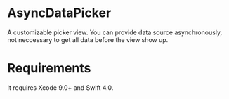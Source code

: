 # AsyncDataPicker
A customizable picker view. You can provide data source asynchronously, not neccessary to get all data before the view show up. 

# Requirements
It requires Xcode 9.0+ and Swift 4.0.
